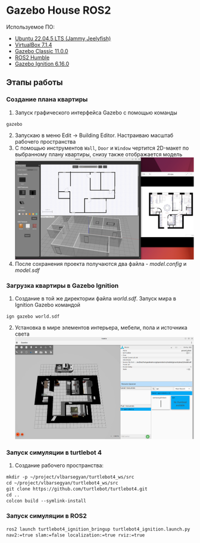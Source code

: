 # Gazebo House ROS2

Используемое ПО:
- [Ubuntu 22.04.5 LTS (Jammy Jeelyfish)](https://releases.ubuntu.com/jammy/)
- [VirtualBox 7.1.4](https://www.virtualbox.org/wiki/Downloads)
- [Gazebo Classic 11.0.0](https://classic.gazebosim.org/download)
- [ROS2 Humble](https://docs.ros.org/en/humble/Installation.html)
- [Gazebo Ignition 6.16.0](https://gazebosim.org/api/gazebo/6/install.html)

## Этапы работы

### Создание плана квартиры 

1. Запуск графического интерфейса Gazebo с помощью команды 
```console
gazebo
```
2. Запускаю в меню Edit -> Building Editor. Настраиваю масштаб рабочего пространства
3. С помощью инструментов `Wall`, `Door` и `Window` чертится 2D-макет по выбранному плану квартиры, снизу также отображается модель
![Макет квартиры](vlbarsegyan/images/1.png)
4. После сохранения проекта получаются два файла - *model.config* и *model.sdf*

### Загрузка квартиры в Gazebo Ignition
1. Создание в той же директории файла *world.sdf*. Запуск мира в Ignition Gazebo командой
```console
ign gazebo world.sdf 
```
2. Установка в мире элементов интерьера, мебели, пола и источника света
![Заполнение мира](vlbarsegyan/images/2.png)

### Запуск симуляции в turtlebot 4
1. Создание рабочего пространства:
```console
mkdir -p ~/project/vlbarsegyan/turtlebot4_ws/src
cd ~/project/vlbarsegyan/turtlebot4_ws/src
git clone https://github.com/turtlebot/turtlebot4.git
cd ..
colcon build --symlink-install
```

### Запуск симуляции в ROS2
```
ros2 launch turtlebot4_ignition_bringup turtlebot4_ignition.launch.py nav2:=true slam:=false localization:=true rviz:=true
```
